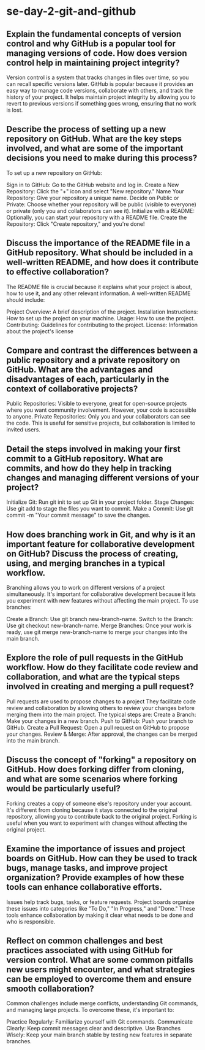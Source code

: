 # se-day-2-git-and-github
## Explain the fundamental concepts of version control and why GitHub is a popular tool for managing versions of code. How does version control help in maintaining project integrity?
Version control is a system that tracks changes in files over time, so you can recall specific versions later. GitHub is popular because it provides an easy way to manage code versions, collaborate with others, and track the history of your project. It helps maintain project integrity by allowing you to revert to previous versions if something goes wrong, ensuring that no work is lost.

## Describe the process of setting up a new repository on GitHub. What are the key steps involved, and what are some of the important decisions you need to make during this process?
To set up a new repository on GitHub:

Sign in to GitHub: Go to the GitHub website and log in.
Create a New Repository: Click the "+" icon and select "New repository."
Name Your Repository: Give your repository a unique name.
Decide on Public or Private: Choose whether your repository will be public (visible to everyone) or private (only you and collaborators can see it).
Initialize with a README: Optionally, you can start your repository with a README file.
Create the Repository: Click "Create repository," and you're done!

## Discuss the importance of the README file in a GitHub repository. What should be included in a well-written README, and how does it contribute to effective collaboration?
The README file is crucial because it explains what your project is about, how to use it, and any other relevant information. A well-written README should include:

Project Overview: A brief description of the project.
Installation Instructions: How to set up the project on your machine.
Usage: How to use the project.
Contributing: Guidelines for contributing to the project.
License: Information about the project's license

## Compare and contrast the differences between a public repository and a private repository on GitHub. What are the advantages and disadvantages of each, particularly in the context of collaborative projects?
Public Repositories: Visible to everyone, great for open-source projects where you want community involvement. However, your code is accessible to anyone.
Private Repositories: Only you and your collaborators can see the code. This is useful for sensitive projects, but collaboration is limited to invited users.

## Detail the steps involved in making your first commit to a GitHub repository. What are commits, and how do they help in tracking changes and managing different versions of your project?
Initialize Git: Run git init to set up Git in your project folder.
Stage Changes: Use git add to stage the files you want to commit.
Make a Commit: Use git commit -m "Your commit message" to save the changes.

## How does branching work in Git, and why is it an important feature for collaborative development on GitHub? Discuss the process of creating, using, and merging branches in a typical workflow.
Branching allows you to work on different versions of a project simultaneously. It's important for collaborative development because it lets you experiment with new features without affecting the main project. To use branches:

Create a Branch: Use git branch new-branch-name.
Switch to the Branch: Use git checkout new-branch-name.
Merge Branches: Once your work is ready, use git merge new-branch-name to merge your changes into the main branch.

## Explore the role of pull requests in the GitHub workflow. How do they facilitate code review and collaboration, and what are the typical steps involved in creating and merging a pull request?
Pull requests are used to propose changes to a project They facilitate code review and collaboration by allowing others to review your changes before merging them into the main project. 
The typical steps are:
Create a Branch: Make your changes in a new branch.
Push to GitHub: Push your branch to GitHub.
Create a Pull Request: Open a pull request on GitHub to propose your changes.
Review & Merge: After approval, the changes can be merged into the main branch.

## Discuss the concept of "forking" a repository on GitHub. How does forking differ from cloning, and what are some scenarios where forking would be particularly useful?
Forking creates a copy of someone else's repository under your account. It's different from cloning because it stays connected to the original repository, allowing you to contribute back to the original project. Forking is useful when you want to experiment with changes without affecting the original project.

## Examine the importance of issues and project boards on GitHub. How can they be used to track bugs, manage tasks, and improve project organization? Provide examples of how these tools can enhance collaborative efforts.
Issues help track bugs, tasks, or feature requests. Project boards organize these issues into categories like "To Do," "In Progress," and "Done." These tools enhance collaboration by making it clear what needs to be done and who is responsible.

## Reflect on common challenges and best practices associated with using GitHub for version control. What are some common pitfalls new users might encounter, and what strategies can be employed to overcome them and ensure smooth collaboration?
Common challenges include merge conflicts, understanding Git commands, and managing large projects. To overcome these, it's important to:

Practice Regularly: Familiarize yourself with Git commands.
Communicate Clearly: Keep commit messages clear and descriptive.
Use Branches Wisely: Keep your main branch stable by testing new features in separate branches.
